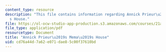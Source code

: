 ```yaml
---
content_type: resource
description: "This file contains information regarding Annick Prieur\u2019s Mema\u2019\
  s House."
file: https://ol-ocw-studio-app-production.s3.amazonaws.com/courses/21a-231j-gender-sexuality-and-society-spring-2006/cd76a44d7a62e071dae85c00f37610bd_MIT21A_213JS06_memas.pdf
file_type: application/pdf
resourcetype: Document
title: "Annick Prieur\u2019s Mema\u2019s House"
uid: cd76a44d-7a62-e071-dae8-5c00f37610bd
---
```

